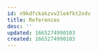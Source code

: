 ```yaml
---
id: n9kdfckakzvv2le4fkt2xdv
title: References
desc: ''
updated: 1665274990103
created: 1665274990103
---
```


